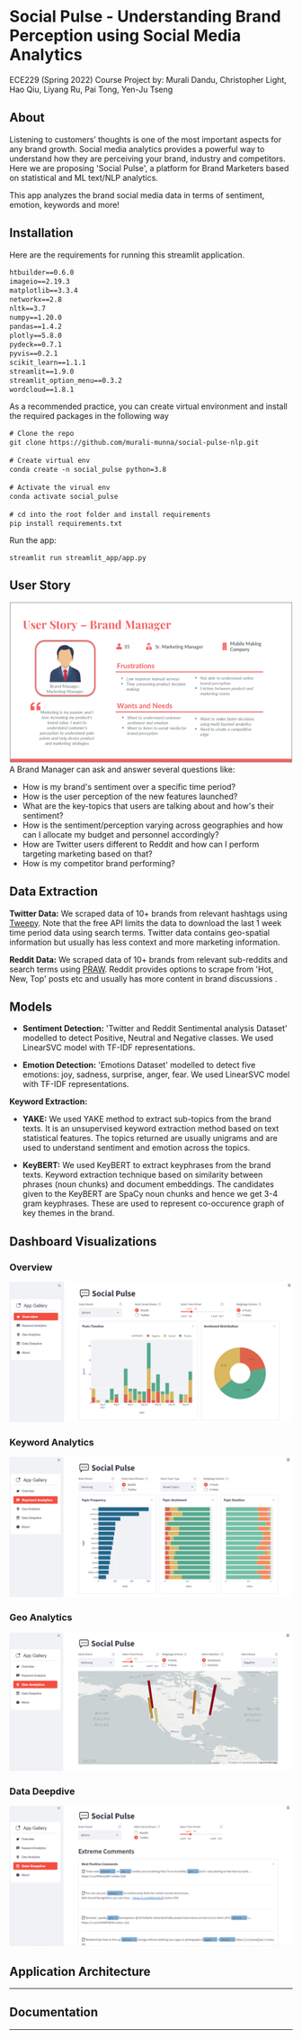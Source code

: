 # Social Pulse - Understanding Brand Perception using Social Media Analytics

ECE229 (Spring 2022) Course Project by: Murali Dandu, Christopher Light, Hao Qiu, Liyang Ru, Pai Tong, Yen-Ju Tseng



## About

Listening to customers’ thoughts is one of the most important aspects for any brand growth. Social media analytics provides a powerful way to understand how they are perceiving your brand, industry and competitors. Here we are proposing 'Social Pulse', a platform for Brand Marketers based on statistical and ML text/NLP analytics.

This app analyzes the brand social media data in terms of sentiment, emotion, keywords and more!

## Installation

Here are the requirements for running this streamlit application.
```
htbuilder==0.6.0
imageio==2.19.3
matplotlib==3.3.4
networkx==2.8
nltk==3.7
numpy==1.20.0
pandas==1.4.2
plotly==5.8.0
pydeck==0.7.1
pyvis==0.2.1
scikit_learn==1.1.1
streamlit==1.9.0
streamlit_option_menu==0.3.2
wordcloud==1.8.1
```
As a recommended practice, you can create virtual environment and install the required packages in the following way
```
# Clone the repo
git clone https://github.com/murali-munna/social-pulse-nlp.git

# Create virtual env
conda create -n social_pulse python=3.8 

# Activate the virual env
conda activate social_pulse 

# cd into the root folder and install requirements
pip install requirements.txt
```
Run the app:
```
streamlit run streamlit_app/app.py
```


## User Story

![User Story](readme_imgs/user_story.png "User Story")
A Brand Manager can ask and answer several questions like:
- How is my brand's sentiment over a specific time period?
- How is the user perception of the new features launched?
- What are the key-topics that users are talking about and how's their sentiment?
- How is the sentiment/perception varying across geographies and how can I allocate my budget and personnel accordingly?
- How are Twitter users different to Reddit and how can I perform targeting marketing based on that?
- How is my competitor brand performing?

## Data Extraction

**Twitter Data:** We scraped data of 10+ brands from relevant hashtags using [Tweepy](https://www.tweepy.org/). Note that the free API limits the data to download the last 1 week time period data using search terms. Twitter data contains geo-spatial information but usually has less context and more marketing information.

**Reddit Data:** We scraped data of 10+ brands from relevant sub-reddits and search terms using [PRAW](https://praw.readthedocs.io/en/stable/). Reddit provides options to scrape from 'Hot, New, Top' posts etc and usually has more content in brand discussions .

## Models

* **Sentiment Detection:** 'Twitter and Reddit Sentimental analysis Dataset' modelled to detect Positive, Neutral and Negative classes. We used LinearSVC model with TF-IDF representations.

* **Emotion Detection:** 'Emotions Dataset' modelled to detect five emotions: joy, sadness, surprise, anger, fear. We used LinearSVC model with TF-IDF representations.

**Keyword Extraction:**

- **YAKE:** We used YAKE method to extract sub-topics from the brand texts. It is an unsupervised keyword extraction method based on text statistical features. The topics returned are usually unigrams and are used to understand sentiment and emotion across the topics.
  
- **KeyBERT:** We used KeyBERT to extract keyphrases from the brand texts. Keyword extraction technique based on similarity between phrases (noun chunks) and document embeddings. The candidates given to the KeyBERT are SpaCy noun chunks and hence we get 3-4 gram keyphrases. These are used to represent co-occurence graph of key themes in the brand.

## Dashboard Visualizations

### Overview
![Overview](readme_imgs/app_overview.PNG "Overview")

### Keyword Analytics
![Keyword](readme_imgs/app_keyword.PNG "Keyword")

### Geo Analytics
![Geo](readme_imgs/app_geo.PNG "Geo")

### Data Deepdive
![Data](readme_imgs/app_data.PNG "Data")


## Application Architecture
---


## Documentation
---



